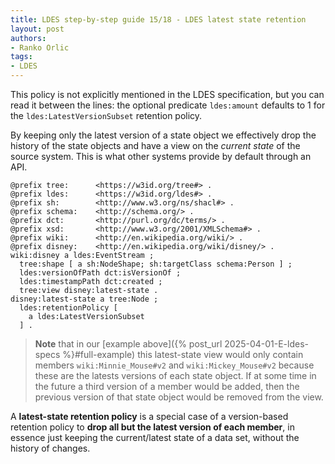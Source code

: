```yaml
---
title: LDES step-by-step guide 15/18 - LDES latest state retention
layout: post
authors:
- Ranko Orlic
tags:
- LDES
---
```

This policy is not explicitly mentioned in the LDES specification, but you can read it between the lines: the optional predicate `ldes:amount` defaults to 1 for the `ldes:LatestVersionSubset` retention policy.

By keeping only the latest version of a state object we effectively drop the history of the state objects and have a view on the _current state_ of the source system. This is what other systems provide by default through an API. 

```
@prefix tree:      <https://w3id.org/tree#> .
@prefix ldes:      <https://w3id.org/ldes#> .
@prefix sh:        <http://www.w3.org/ns/shacl#> .
@prefix schema:    <http://schema.org/> .
@prefix dct:       <http://purl.org/dc/terms/> .
@prefix xsd:       <http://www.w3.org/2001/XMLSchema#> .
@prefix wiki:      <http://en.wikipedia.org/wiki/> .
@prefix disney:    <http://en.wikipedia.org/wiki/disney/> .
wiki:disney a ldes:EventStream ;
  tree:shape [ a sh:NodeShape; sh:targetClass schema:Person ] ;
  ldes:versionOfPath dct:isVersionOf ;
  ldes:timestampPath dct:created ;
  tree:view disney:latest-state .
disney:latest-state a tree:Node ;
  ldes:retentionPolicy [
    a ldes:LatestVersionSubset
  ] .
```
> **Note** that in our [example above]({% post_url 2025-04-01-E-ldes-specs %}#full-example) this latest-state view would only contain members `wiki:Minnie_Mouse#v2` and `wiki:Mickey_Mouse#v2` because these are the latests versions of each state object. If at some time in the future a third version of a member would be added, then the previous version of that state object would be removed from the view.

A **latest-state retention policy** is a special case of a version-based retention policy to **drop all but the latest version of each member**, in essence just keeping the current/latest state of a data set, without the history of changes.
